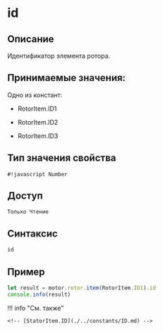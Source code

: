 # id

## Описание
Идентификатор элемента ротора.

## Принимаемые значения:
Одно из констант:

 - RotorItem.ID1

 - RotorItem.ID2

 - RotorItem.ID3

## Тип значения свойства
`#!javascript Number`

## Доступ
`Только Чтение`

## Синтаксис
```javascript
id
```

## Пример
```javascript linenums="1"
let result = motor.rotor.item(RotorItem.ID1).id
console.info(result)
```

!!! info "См. также"

    <!-- [StatorItem.ID](./../constants/ID.md) -->

